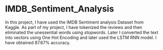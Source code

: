 # IMDB_Sentiment_Analysis

In this project, I have used the IMDB Sentiment analysis Dataset from Kaggle. As part of my project, I have tokenized the reviews and then eliminated the unessential words using stopwords. Later I converted the text into vectors using One Hot Encoding and later used the LSTM RNN model. I have obtained 87.67% accuracy.
